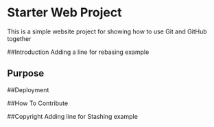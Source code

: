 # Starter Web Project
This is a simple website project for showing  how to use Git and GitHub together

##Introduction
Adding a line for rebasing example
## Purpose

##Deployment

##How To Contribute

##Copyright
Adding line for Stashing example